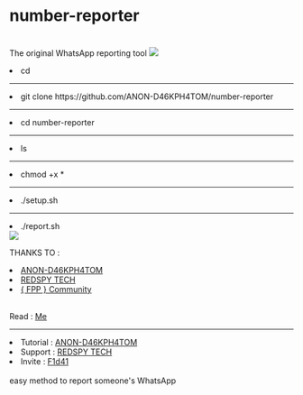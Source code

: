# number-reporter
#
The original WhatsApp reporting tool
<img src="https://camo.githubusercontent.com/71b837571c48af3aa60a73dbc9d5936aa359d78efbfa8a6743cbbbc16b80ef4d/68747470733a2f2f63646e2e646973636f72646170702e636f6d2f6174746163686d656e74732f3830353930323039333930363630383138362f3830353931333937323533353539303932322f74656e6f722e676966">
<li>cd</li>
<hr>
<li>git clone https://github.com/ANON-D46KPH4TOM/number-reporter</li>
<hr>
<li>cd number-reporter</li>
<hr>
<li>ls</li>
<hr>
<li>chmod +x *</li>
<hr>
<li>./setup.sh</li>
<hr>
<li>./report.sh</li>
<img src="https://camo.githubusercontent.com/71b837571c48af3aa60a73dbc9d5936aa359d78efbfa8a6743cbbbc16b80ef4d/68747470733a2f2f63646e2e646973636f72646170702e636f6d2f6174746163686d656e74732f3830353930323039333930363630383138362f3830353931333937323533353539303932322f74656e6f722e676966">
<p>THANKS TO :</p>

<li><a href="https://youtube.com/channel/UCldyBI4H1jK-X0RweVV5dkw">ANON-D46KPH4TOM</a></li>

<li><a href="https://youtube.com/c/REDSPYTECH">REDSPY TECH</a></li>

<li><a href="https://t.me/fpp_community">{ FPP } Community </a></li>
<br>
<p>Read : <a href="https://github.com/ANON-D46KPH4TOM/Auto_admin/blob/main/.img/Notice.txt">Me </a></p>
<hr>

<li>Tutorial  :  <a href="https://youtube.com/channel/UCldyBI4H1jK-X0RweVV5dkw">ANON-D46KPH4TOM</a></li>

<li>Support   :  <a href="https://youtube.com/c/REDSPYTECH">REDSPY TECH</a></li>

<li>Invite    :  <a href="https://github.com/F1d41">F1d41</a></li>
</hr>
 
<br>
easy method to report someone's WhatsApp 

